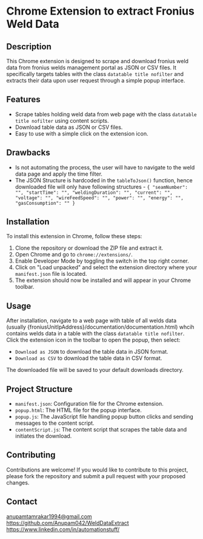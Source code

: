 # Chrome Extension to extract Fronius Weld Data

## Description
This Chrome extension is designed to scrape and download fronius weld data from fronius welds management portal as JSON or CSV files. It specifically targets tables with the class `datatable title nofilter` and extracts their data upon user request through a simple popup interface.

## Features
- Scrape tables holding weld data from web page with the class `datatable title nofilter` using content scripts.
- Download table data as JSON or CSV files.
- Easy to use with a simple click on the extension icon.

## Drawbacks
- Is not automating the process, the user will have to navigate to the weld data page and apply the time filter.
- The JSON Structure is hardcoded in the `tableToJson()` function, hence downloaded file will only have following structures -
`{
    "seamNumber": "",
    "startTime": "",
    "weldingDuration": "",
    "current": "",
    "voltage": "",
    "wireFeedSpeed": "",
    "power": "",
    "energy": "",
    "gasConsumption": ""
}`

## Installation
To install this extension in Chrome, follow these steps:

1. Clone the repository or download the ZIP file and extract it.
2. Open Chrome and go to `chrome://extensions/`.
3. Enable Developer Mode by toggling the switch in the top right corner.
4. Click on "Load unpacked" and select the extension directory where your `manifest.json` file is located.
5. The extension should now be installed and will appear in your Chrome toolbar.

## Usage
After installation, navigate to a web page with table of all welds data (usually {froniusUnitIpAddress}/documentation/documentation.html) whcih contains welds data in a table with the class `datatable title nofilter`. Click the extension icon in the toolbar to open the popup, then select:

- `Download as JSON` to download the table data in JSON format.
- `Download as CSV` to download the table data in CSV format.

The downloaded file will be saved to your default downloads directory.

## Project Structure
- `manifest.json`: Configuration file for the Chrome extension.
- `popup.html`: The HTML file for the popup interface.
- `popup.js`: The JavaScript file handling popup button clicks and sending messages to the content script.
- `contentScript.js`: The content script that scrapes the table data and initiates the download.

## Contributing
Contributions are welcome! If you would like to contribute to this project, please fork the repository and submit a pull request with your proposed changes.

## Contact
anupamtamrakar1994@gmail.com
https://github.com/Anupam042/WeldDataExtract
https://www.linkedin.com/in/automationstuff/
